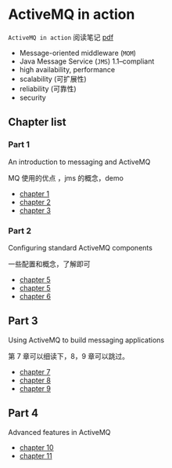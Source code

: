# ActiveMQ in action

`ActiveMQ in action` 阅读笔记 [pdf](https://github.com/web1992/books/tree/master/activemq)

- Message-oriented middleware (`MOM`)
- Java Message Service (`JMS`) 1.1–compliant
- high availability, performance
- scalability (可扩展性)
- reliability (可靠性)
- security

## Chapter list

### Part 1

An introduction to messaging and ActiveMQ

MQ 使用的优点 ，jms 的概念，demo

- [chapter 1](activemq-chapter-01.md)
- [chapter 2](activemq-chapter-02.md)
- [chapter 3](activemq-chapter-03.md)

### Part 2

Configuring standard ActiveMQ components

一些配置和概念，了解即可

- [chapter 5](activemq-chapter-04.md)
- [chapter 5](activemq-chapter-05.md)
- [chapter 6](activemq-chapter-06.md)

## Part 3

Using ActiveMQ to build messaging applications

第 7 章可以细读下，8，9 章可以跳过。

- [chapter 7](activemq-chapter-07.md)
- [chapter 8](activemq-chapter-08.md)
- [chapter 9](activemq-chapter-09.md)

## Part 4

Advanced features in ActiveMQ

- [chapter 10](activemq-chapter-10.md)
- [chapter 11](activemq-chapter-11.md)
